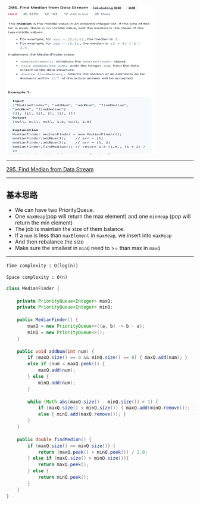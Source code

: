 <img src="2022-11-12-18-11-49.png" width="400" height="400"/>

___
[295. Find Median from Data Stream](https://leetcode.com/problems/find-median-from-data-stream/)
___


## 基本思路
* We can have two PriorityQueue.
* One `maxHeap`(pop will return the max element) and one `minHeap` (pop will return the min element)
* The job is maintain the size of them balance.
* If a `num` is less than `maxElement` in `maxHeap`, we insert into `maxHeap`
* And then rebalance the size
* Make sure the smallest in `minQ` need to >= than max in `maxQ`

___

`Time complexity : O(log(n))`

`Space complexity : O(n)`
```java
class MedianFinder {
    
    private PriorityQueue<Integer> maxQ;
    private PriorityQueue<Integer> minQ;

    public MedianFinder() {
        maxQ = new PriorityQueue<>((a, b) -> b - a);
        minQ = new PriorityQueue<>();
    }
    
    public void addNum(int num) {
        if (maxQ.size() == 0 && minQ.size() == 0) { maxQ.add(num); }
        else if (num < maxQ.peek()) {
            maxQ.add(num);
        } else {
            minQ.add(num);
        }
        
        while (Math.abs(maxQ.size() - minQ.size()) > 1) {
            if (maxQ.size() < minQ.size()) { maxQ.add(minQ.remove()); }
            else { minQ.add(maxQ.remove()); }
        }
    }
    
    public double findMedian() {
        if (maxQ.size() == minQ.size()) {
            return (maxQ.peek() + minQ.peek()) / 2.0;
        } else if (maxQ.size() > minQ.size()){
            return maxQ.peek();
        } else {
            return minQ.peek();
        }
    }
}
```